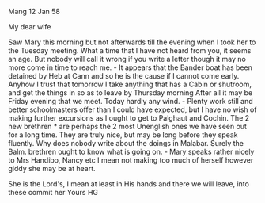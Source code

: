  Mang 12 Jan 58

My dear wife

Saw Mary this morning but not afterwards till the evening when I took her to the Tuesday meeting. What a time that I have not heard from you, it seems an age. But nobody will call it wrong if you write a letter though it may no more come in time to reach me. - It appears that the Bander boat has been detained by Heb at Cann and so he is the cause if I cannot come early. Anyhow I trust that tomorrow I take anything that has a Cabin or shutroom, and get the things in so as to leave by Thursday morning After all it may be Friday evening that we meet. Today hardly any wind. - Plenty work still and better schoolmasters offer than I could have expected, but I have no wish of making further excursions as I ought to get to Palghaut and Cochin. 
The 2 new brethren <Hauff and Finckh>* are perhaps the 2 most Unenglish ones we have seen out for a long time. They are truly nice, but may be long before they speak fluently. Why does nobody write about the doings in Malabar. Surely the Balm. brethren ought to know what is going on. - Mary speaks rather nicely to Mrs Handibo, Nancy etc I mean not making too much of herself however giddy she may be at heart.

She is the Lord's, I mean at least in His hands and there we will leave, into these commit her
 Yours HG

